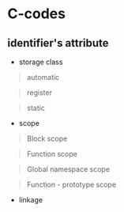 # C-codes
## identifier's attribute
 * storage class
 > automatic
 
 > register
 
 > static
 
 * scope
 > Block scope
 
 > Function scope
 
 > Global namespace scope
 
 > Function - prototype scope
 
 * linkage
